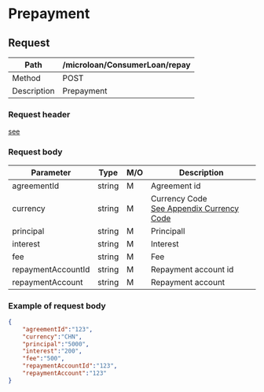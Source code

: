 # Prepayment

## Request

| Path        | /microloan/ConsumerLoan/repay |
| ----------- | ----------------------------- |
| Method      | POST                          |
| Description | Prepayment                    |

### Request header

[see](../../header.md)

### Request body

| Parameter          | Type   | M/O  | Description                                                  |
| ------------------ | ------ | ---- | ------------------------------------------------------------ |
| agreementId        | string | M    | Agreement id                                                 |
| currency           | string | M    | Currency Code<br />[See Appendix Currency Code](../../appendices/currency_code.md) |
| principal          | string | M    | Principall                                                   |
| interest           | string | M    | Interest                                                     |
| fee                | string | M    | Fee                                                          |
| repaymentAccountId | string | M    | Repayment account id                                         |
| repaymentAccount   | string | M    | Repayment account                                            |

### Example of request body

```json
{
    "agreementId":"123",
    "currency":"CHN",
    "principal":"5000",
    "interest":"200",
    "fee":"500",
    "repaymentAccountId":"123",
    "repaymentAccount":"123"
}
```
